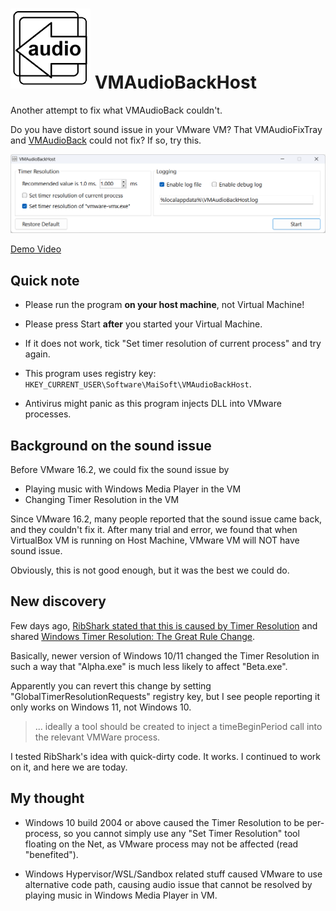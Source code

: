 # ![icon](./vmabh_icon_128.png) VMAudioBackHost
Another attempt to fix what VMAudioBack couldn't.

Do you have distort sound issue in your VMware VM? That VMAudioFixTray and [VMAudioBack](https://github.com/Raymai97/VMAudioBack/) could not fix? If so, try this.

![screenshot](./vmabh_sshot.png)

[Demo Video](./demo.mp4)

## Quick note

* Please run the program **on your host machine**, not Virtual Machine!

* Please press Start **after** you started your Virtual Machine.

* If it does not work, tick "Set timer resolution of current process" and try again.

* This program uses registry key: `HKEY_CURRENT_USER\Software\MaiSoft\VMAudioBackHost`.

* Antivirus might panic as this program injects DLL into VMware processes.

## Background on the sound issue

Before VMware 16.2, we could fix the sound issue by

* Playing music with Windows Media Player in the VM
* Changing Timer Resolution in the VM

Since VMware 16.2, many people reported that the sound issue came back, and they couldn't fix it.
After many trial and error, we found that when VirtualBox VM is running on Host Machine, VMware VM will NOT have sound issue.

Obviously, this is not good enough, but it was the best we could do.

## New discovery

Few days ago, [RibShark stated that this is caused by Timer Resolution](https://github.com/Raymai97/VMAudioBack/issues/3#issuecomment-1814011116) and shared [Windows Timer Resolution: The Great Rule Change](https://randomascii.wordpress.com/2020/10/04/windows-timer-resolution-the-great-rule-change/).

Basically, newer version of Windows 10/11 changed the Timer Resolution in such a way that "Alpha.exe" is much less likely to affect "Beta.exe".

Apparently you can revert this change by setting "GlobalTimerResolutionRequests" registry key, but I see people reporting it only works on Windows 11, not Windows 10.

> ... ideally a tool should be created to inject a timeBeginPeriod call into the relevant VMWare process.

I tested RibShark's idea with quick-dirty code. It works. I continued to work on it, and here we are today.

## My thought

* Windows 10 build 2004 or above caused the Timer Resolution to be per-process, so you cannot simply use any "Set Timer Resolution" tool floating on the Net, as VMware process may not be affected (read "benefited").

* Windows Hypervisor/WSL/Sandbox related stuff caused VMware to use alternative code path, causing audio issue that cannot be resolved by playing music in Windows Media Player in VM.
